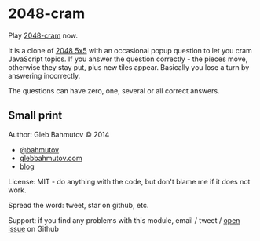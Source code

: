 # 2048-cram

Play [2048-cram](http://glebbahmutov.com/2048-cram/) now.

It is a clone of [2048 5x5](https://github.com/bahmutov/2048)
with an occasional popup question to let you cram JavaScript topics.
If you answer the question correctly - the pieces move, otherwise
they stay put, plus new tiles appear. Basically you lose a turn
by answering incorrectly.

The questions can have zero, one, several or all correct answers.

## Small print

Author: Gleb Bahmutov &copy; 2014

* [@bahmutov](https://twitter.com/bahmutov)
* [glebbahmutov.com](http://glebbahmutov.com)
* [blog](http://bahmutov.calepin.co/)

License: MIT - do anything with the code, but don't blame me if it does not work.

Spread the word: tweet, star on github, etc.

Support: if you find any problems with this module, email / tweet /
[open issue](https://github.com/bahmutov/2048-cram/issues) on Github
